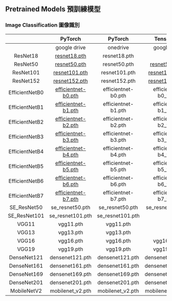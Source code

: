 ## Pretrained Models 預訓練模型





### Image Classification 圖像識別

|          |   PyTorch    |   PyTorch    |  Tensorflow  | Tensorflow |
| :------: | :----------: | :----------: | :----------: | :--------: |
|          | google drive |   onedrive   | google drive |  onedrive  |
| ResNet18 | [resnet18.pth](https://drive.google.com/open?id=156C4a0_nts8QbjCE8YWbA-QbvCnTrfb5) | resnet18.pth |      -       |     -      |
|ResNet50|[resnet50.pth](https://drive.google.com/open?id=1dYlgpFtqi87KDG54_db4ALWKLARxCWMS)|resnet50.pth|[resnet50_tf.pth](https://drive.google.com/open?id=1vReSW_l8fldyYQ6ay5HCYFGoMaGbdW2T)|resnet50_tf.pth|
|ResNet101|[resnet101.pth](https://drive.google.com/open?id=17moUOsGynsWALLHyv3yprHWbbDMrdiOP)|resnet101.pth|[resnet101_tf.pth](https://drive.google.com/open?id=13QYdFX3CvsNiegi-iUX1PUC0KKKgPNwr)|resnet101_tf.pth|
|ResNet152|[resnet152.pth](https://drive.google.com/open?id=1BIaHb7_qunUVvt4TDAwonSKI2jYg4Ybj)|resnet152.pth|[resnet152_tf.pth](https://drive.google.com/open?id=1TeVBB5ynW9E4_EgxIdjugLT8oaXnQH_c)|resnet152_tf.pth|
|EfficientNetB0|[efficientnet-b0.pth](https://drive.google.com/open?id=1bxnoDerzoNfiZZLft4ocD3DAgx4v6aTN)|efficientnet-b0.pth|efficientnet-b0_tf.pth|efficientnet-b0_tf.pth|
|EfficientNetB1|[efficientnet-b1.pth](https://drive.google.com/open?id=1F3BtnAjmDz4G9RS9Q0hqU_K7WWXCni1G)|efficientnet-b1.pth|efficientnet-b1_tf.pth|efficientnet-b1_tf.pth|
|EfficientNetB2|[efficientnet-b2.pth](https://drive.google.com/open?id=1PjqhB7WJasF_hqOwYtSBNSXSGBY-cRLU)|efficientnet-b2.pth|efficientnet-b2_tf.pth|efficientnet-b2_tf.pth|
|EfficientNetB3|[efficientnet-b3.pth](https://drive.google.com/open?id=11tMxdYdFfaEREwnESO4cwjtcoEB42zB_)|efficientnet-b3.pth|efficientnet-b3_tf.pth|efficientnet-b3_tf.pth|
|EfficientNetB4|[efficientnet-b4.pth](https://drive.google.com/open?id=1X4ZOBR_ETRHZJeffJHvCmWTTy9_aW8SP)|efficientnet-b4.pth|efficientnet-b4_tf.pth|efficientnet-b4_tf.pth|
|EfficientNetB5|[efficientnet-b5.pth](https://drive.google.com/open?id=17iTD12G9oW3jYAui84MKtdY4gjd9vpgG)|efficientnet-b5.pth|efficientnet-b5_tf.pth|efficientnet-b5_tf.pth|
|EfficientNetB6|[efficientnet-b6.pth](https://drive.google.com/open?id=1XJrKmcmMObN_nnjP2Z-YH_BQ3img58qF)|efficientnet-b6.pth|efficientnet-b6_tf.pth|efficientnet-b6_tf.pth|
|EfficientNetB7|[efficientnet-b7.pth](https://drive.google.com/open?id=1M2DfvsNPRCWSo_CeXnUCQOR46rvOrhLl)|efficientnet-b7.pth|efficientnet-b7_tf.pth|efficientnet-b7_tf.pth|
|SE_ResNet50|se_resnet50.pth|se_resnet50.pth|se_resnet50_tf.pth|se_resnet50_tf.pth|
|SE_ResNet101|se_resnet101.pth|se_resnet101.pth|-|-|
|VGG11|vgg11.pth|vgg11.pth|-|-|
|VGG13|vgg13.pth|vgg13.pth|-|-|
|VGG16|vgg16.pth|vgg16.pth|vgg16_tf.pth|vgg16_tf.pth|
|VGG19|vgg19.pth|vgg19.pth|vgg19_tf.pth|vgg19_tf.pth|
|DenseNet121|densenet121.pth|densenet121.pth|densenet121_tf.pth|densenet121_tf.pth|
|DenseNet161|densenet161.pth|densenet161.pth|densenet161_tf.pth|densenet161_tf.pth|
|DenseNet169|densenet169.pth|densenet169.pth|densenet169_tf.pth|densenet169_tf.pth|
|DenseNet201|densenet201.pth|densenet201.pth|densenet201_tf.pth|densenet201_tf.pth|
|MobileNetV2|mobilenet_v2.pth|mobilenet_v2.pth|mobilenet_v2_tf.pth|mobilenet_v2_tf.pth|




